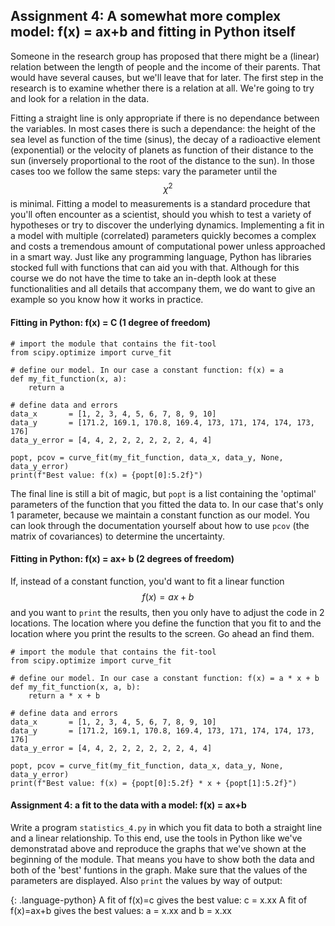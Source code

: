 ## Assignment 4: A somewhat more complex model: f(x) = ax+b and fitting in Python itself

Someone in the research group has proposed that there might be a (linear) relation between the length of people and the income of their parents. That would have several causes, but we'll leave that for later. The first step in the research is to examine whether there is a relation at all. We're going to try and look for a relation in the data.

Fitting a straight line is only appropriate if there is no dependance between the variables. In most cases there is such a dependance: the height of the sea level as function of the time (sinus), the decay of a radioactive element (exponential) or the velocity of planets as function of their distance to the sun (inversely proportional to the root of the distance to the sun). In those cases too we follow the same steps: vary the parameter until the $$\chi^2$$ is minimal. Fitting a model to measurements is a standard procedure that you'll often encounter as a scientist, should you whish to test a variety of hypotheses or try to discover the underlying dynamics. Implementing a fit in a model with multiple (correlated) parameters quickly becomes a complex and costs a tremendous amount of computational power unless approached in a smart way. Just like any programming language, Python has libraries stocked full with functions that can aid you with that. Although for this course we do not have the time to take an in-depth look at these functionalities and all details that accompany them, we do want to give an example so you know how it works in practice.

#### Fitting in Python: f(x) = C (1 degree of freedom)

    # import the module that contains the fit-tool
    from scipy.optimize import curve_fit

    # define our model. In our case a constant function: f(x) = a 
    def my_fit_function(x, a):
        return a

    # define data and errors
    data_x       = [1, 2, 3, 4, 5, 6, 7, 8, 9, 10]
    data_y       = [171.2, 169.1, 170.8, 169.4, 173, 171, 174, 174, 173, 176]
    data_y_error = [4, 4, 2, 2, 2, 2, 2, 2, 4, 4]
    
    popt, pcov = curve_fit(my_fit_function, data_x, data_y, None, data_y_error)
    print(f"Best value: f(x) = {popt[0]:5.2f}")

The final line is still a bit of magic, but `popt` is a list containing the 'optimal' parameters of the function that you fitted the data to. In our case that's only 1 parameter, because we maintain a constant function as our model. You can look through the documentation yourself about how to use `pcov` (the matrix of covariances) to determine the uncertainty.

#### Fitting in Python: f(x) = ax+ b (2 degrees of freedom)

If, instead of a constant function, you'd want to fit a linear function $$f(x) = ax+b$$ and you want to `print` the results, then you only have to adjust the code in 2 locations. The location where you define the function that you fit to and the location where you print the results to the screen. Go ahead an find them.

    # import the module that contains the fit-tool
    from scipy.optimize import curve_fit

    # define our model. In our case a constant function: f(x) = a * x + b 
    def my_fit_function(x, a, b):
        return a * x + b

    # define data and errors
    data_x       = [1, 2, 3, 4, 5, 6, 7, 8, 9, 10]
    data_y       = [171.2, 169.1, 170.8, 169.4, 173, 171, 174, 174, 173, 176]
    data_y_error = [4, 4, 2, 2, 2, 2, 2, 2, 4, 4]
    
    popt, pcov = curve_fit(my_fit_function, data_x, data_y, None, data_y_error)
    print(f"Best value: f(x) = {popt[0]:5.2f} * x + {popt[1]:5.2f}")

#### Assignment 4: a fit to the data with a model: f(x) = ax+b

Write a program `statistics_4.py` in which you fit data to both a straight line and a linear relationship. To this end, use the tools in Python like we've demonstratad above and reproduce the graphs that we've shown at the beginning of the module. That means you have to show both the data and both of the 'best' funtions in the graph. Make sure that the values of the parameters are displayed. Also `print` the values by way of output:

{: .language-python}
    A fit of f(x)=c     gives the best value:   c = x.xx
    A fit of f(x)=ax+b  gives the best values:  a = x.xx    and b = x.xx
    
    
    

    
	